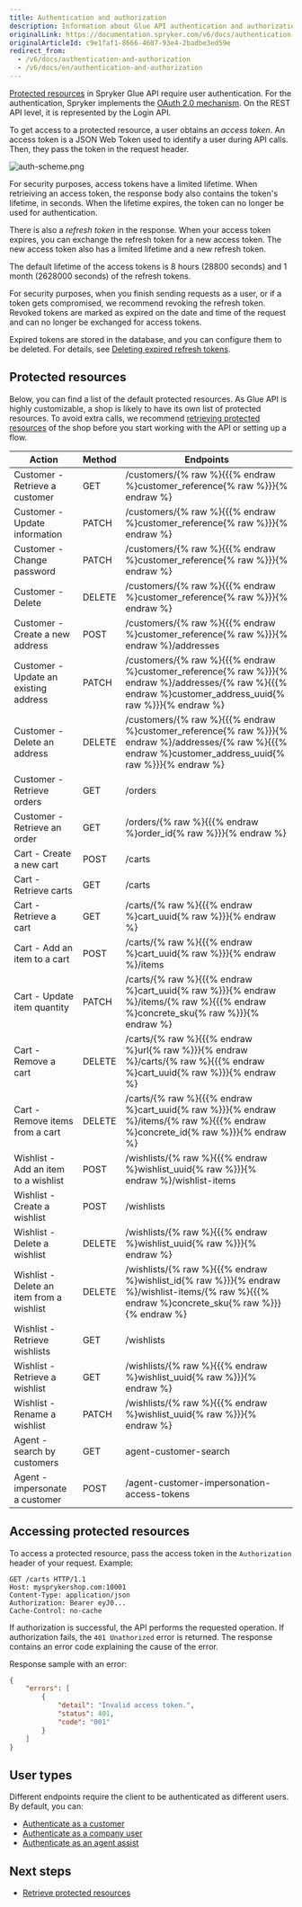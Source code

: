 ```yaml
---
title: Authentication and authorization
description: Information about Glue API authentication and authorization.
originalLink: https://documentation.spryker.com/v6/docs/authentication-and-authorization
originalArticleId: c9e1faf1-8666-4607-93e4-2badbe3ed59e
redirect_from:
  - /v6/docs/authentication-and-authorization
  - /v6/docs/en/authentication-and-authorization
---
```


[Protected resources](#protected-resources) in Spryker Glue API require user authentication. For the authentication, Spryker implements the [OAuth 2.0 mechanism](https://tools.ietf.org/html/rfc6749). On the REST API level, it is represented by the Login API.

To get access to a protected resource, a user obtains an *access token*. An access token is a JSON Web Token used to identify a user during API calls. Then, they pass the token in the request header.

![auth-scheme.png](https://spryker.s3.eu-central-1.amazonaws.com/docs/Glue+API/Glue+API+Storefront+Guides/Authentication+and+Authorization/auth-scheme+%281%29.png)

For security purposes, access tokens have a limited lifetime. When retrieiving an access token, the response body also contains the token's lifetime, in seconds. When the lifetime expires, the token can no longer be used for authentication.

There is also a *refresh token* in the response. When your access token expires, you can exchange the refresh token for a new access token.  The new access token also has a limited lifetime and a new refresh token.

The default lifetime of the access tokens is 8 hours (28800 seconds) and 1 month (2628000 seconds) of the refresh tokens.

For security purposes, when you finish sending requests as a user, or if a token gets compromised, we recommend revoking the refresh token. Revoked tokens are marked as expired on the date and time of the request and can no longer be exchanged for access tokens. 

Expired tokens are stored in the database, and you can configure them to be deleted. For details, see [Deleting expired refresh tokens](https://documentation.spryker.com/v6/docs/configuring-outdated-refresh-token-life-time). 

## Protected resources

Below, you can find a list of the default protected resources. As Glue API is highly customizable, a shop is likely to have its own list of protected resources. To avoid extra calls, we recommend [retrieving protected resources](/docs/scos/dev/glue-api-guides/{{page.version}}/retrieving-protected-resources.html) of the shop before you start working with the API or setting up a flow. 

| Action | Method | Endpoints |
| --- | --- | --- |
| Customer - Retrieve a customer | GET | /customers/{% raw %}{{{% endraw %}customer_reference{% raw %}}}{% endraw %} |
| Customer - Update information | PATCH | /customers/{% raw %}{{{% endraw %}customer_reference{% raw %}}}{% endraw %} |
| Customer - Change password | PATCH | /customers/{% raw %}{{{% endraw %}customer_reference{% raw %}}}{% endraw %} |
| Customer - Delete | DELETE | /customers/{% raw %}{{{% endraw %}customer_reference{% raw %}}}{% endraw %} |
| Customer - Create a new address | POST | /customers/{% raw %}{{{% endraw %}customer_reference{% raw %}}}{% endraw %}/addresses |
| Customer - Update an existing address | PATCH | /customers/{% raw %}{{{% endraw %}customer_reference{% raw %}}}{% endraw %}/addresses/{% raw %}{{{% endraw %}customer_address_uuid{% raw %}}}{% endraw %} |
| Customer - Delete an address | DELETE | /customers/{% raw %}{{{% endraw %}customer_reference{% raw %}}}{% endraw %}/addresses/{% raw %}{{{% endraw %}customer_address_uuid{% raw %}}}{% endraw %} |
| Customer - Retrieve orders | GET | /orders |
| Customer - Retrieve an order | GET | /orders/{% raw %}{{{% endraw %}order_id{% raw %}}}{% endraw %} |
| Cart - Create a new cart | POST | /carts |
| Cart - Retrieve carts | GET | /carts
| Cart - Retrieve a cart | GET | /carts/{% raw %}{{{% endraw %}cart_uuid{% raw %}}}{% endraw %}|
| Cart - Add an item to a cart | POST | /carts/{% raw %}{{{% endraw %}cart_uuid{% raw %}}}{% endraw %}/items |
| Cart - Update item quantity | PATCH | /carts/{% raw %}{{{% endraw %}cart_uuid{% raw %}}}{% endraw %}/items/{% raw %}{{{% endraw %}concrete_sku{% raw %}}}{% endraw %} |
| Cart - Remove a cart | DELETE | /carts/{% raw %}{{{% endraw %}url{% raw %}}}{% endraw %}/carts/{% raw %}{{{% endraw %}cart_uuid{% raw %}}}{% endraw %} |
| Cart - Remove items from a cart | DELETE | /carts/{% raw %}{{{% endraw %}cart_uuid{% raw %}}}{% endraw %}/items/{% raw %}{{{% endraw %}concrete_id{% raw %}}}{% endraw %} |
| Wishlist - Add an item to a wishlist | POST | /wishlists/{% raw %}{{{% endraw %}wishlist_uuid{% raw %}}}{% endraw %}/wishlist-items |
| Wishlist - Create a wishlist | POST | /wishlists |
| Wishlist - Delete a wishlist | DELETE | /wishlists/{% raw %}{{{% endraw %}wishlist_uuid{% raw %}}}{% endraw %} |
| Wishlist - Delete an item from a wishlist | DELETE | /wishlists/{% raw %}{{{% endraw %}wishlist_id{% raw %}}}{% endraw %}/wishlist-items/{% raw %}{{{% endraw %}concrete_sku{% raw %}}}{% endraw %} |
| Wishlist - Retrieve wishlists | GET | /wishlists |
| Wishlist - Retrieve a wishlist | GET | /wishlists/{% raw %}{{{% endraw %}wishlist_uuid{% raw %}}}{% endraw %} |
| Wishlist - Rename a wishlist | PATCH | /wishlists/{% raw %}{{{% endraw %}wishlist_uuid{% raw %}}}{% endraw %} |
| Agent - search by customers | GET | agent-customer-search |
| Agent - impersonate a customer | POST | /agent-customer-impersonation-access-tokens |




## Accessing protected resources

To access a protected resource, pass the access token in the `Authorization` header of your request. Example:

```
GET /carts HTTP/1.1
Host: mysprykershop.com:10001
Content-Type: application/json
Authorization: Bearer eyJ0...
Cache-Control: no-cache
```

If authorization is successful, the API performs the requested operation. If authorization fails, the `401 Unathorized` error is returned. The response contains an error code explaining the cause of the error. 

Response sample with an error:

```json
{
    "errors": [
        {
            "detail": "Invalid access token.",
            "status": 401,
            "code": "001"
        }
    ]
}
```


## User types

Different endpoints require the client to be authenticated as different users. By default, you can:
* [Authenticate as a customer](/docs/scos/dev/glue-api-guides/{{page.version}}/managing-customers/authenticating-as-a-customer.html)
* [Authenticate as a company user](/docs/scos/dev/glue-api-guides/{{page.version}}/managing-b2b-account/authenticating-as-a-company-user.html)
* [Authenticate as an agent assist](/docs/scos/dev/glue-api-guides/{{page.version}}/managing-agent-assists/authenticating-as-an-agent-assist.html)


## Next steps

* [Retrieve protected resources](/docs/scos/dev/glue-api-guides/{{page.version}}/retrieving-protected-resources.html)






